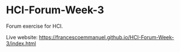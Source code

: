 # HCI-Forum-Week-3
Forum exercise for HCI.

Live website: https://francescoemmanuel.github.io/HCI-Forum-Week-3/index.html

